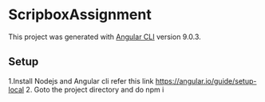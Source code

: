 # ScripboxAssignment

This project was generated with [Angular CLI](https://github.com/angular/angular-cli) version 9.0.3.

## Setup

1.Install Nodejs and Angular cli refer this link https://angular.io/guide/setup-local
2. Goto the project directory and do npm i


